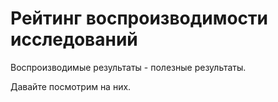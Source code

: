 # Рейтинг воспроизводимости исследований

Воспроизводимые результаты - полезные результаты.

Давайте посмотрим на них.
